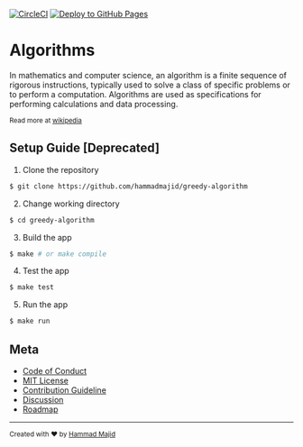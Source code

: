 [![CircleCI](https://dl.circleci.com/status-badge/img/gh/hammadmajid/algorithms/tree/master.svg?style=svg)](https://dl.circleci.com/status-badge/redirect/gh/hammadmajid/algorithms/tree/master) [![Deploy to GitHub Pages](https://github.com/hammadmajid/greedy-algorithm/actions/workflows/jekyll-gh-pages.yml/badge.svg)](https://github.com/hammadmajid/greedy-algorithm/actions/workflows/jekyll-gh-pages.yml)

# Algorithms

In mathematics and computer science, an algorithm is a finite sequence of rigorous instructions, typically used to solve a class of specific problems or to perform a computation. Algorithms are used as specifications for performing calculations and data processing.

<sub>Read more at [wikipedia][wiki_link]</sub>

## Setup Guide [Deprecated]

1. Clone the repository
```bash
$ git clone https://github.com/hammadmajid/greedy-algorithm
```
2. Change working directory
```bash
$ cd greedy-algorithm
```
3. Build the app 
```bash
$ make # or make compile
```
4. Test the app 
```bash
$ make test
```
5. Run the app 
```bash
$ make run
```

## Meta

- [Code of Conduct][code_of_conduct_link]
- [MIT License][license_link]
- [Contribution Guideline][contributing_link]
- [Discussion][discussion_link]
- [Roadmap][roadmap_link]


---
<sub>Created with ❤ by [Hammad Majid](https://github.com/hammadmajid)</sub>


[code_of_conduct_link]: ./CODE_OF_CONDUCT.md
[license_link]: ./LICENSE
[contributing_link]: ./CONTRIBUTIING.md
[discussion_link]: https://github.com/hammadmajid/greedy-algorithm/discussions
[roadmap_link]: https://github.com/users/hammadmajid/projects/8
[wiki_link]: https://en.wikipedia.org/wiki/Algorithm
